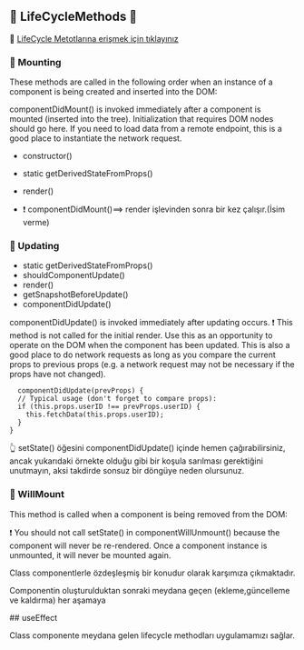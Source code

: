 
## 🔄 LifeCycleMethods  🔄

🔹 [LifeCycle Metotlarına erişmek için tıklayınız](https://reactjs.org/docs/react-component.html) 

<h3>  🚩 Mounting </h3>
These methods are called in the following order when an instance of a component is being created and inserted into the DOM:

componentDidMount() is invoked immediately after a component is mounted (inserted into the tree). Initialization that requires DOM nodes should go here. If you need to load data from a remote endpoint, this is a good place to instantiate the network request.

  - constructor()

  - static getDerivedStateFromProps()

  - render()

  - ❗ componentDidMount()==> render işlevinden sonra bir kez çalışır.(İsim verme)

  <h3>  🚩 Updating </h3>

  - static getDerivedStateFromProps()
  - shouldComponentUpdate()
  - render()
  - getSnapshotBeforeUpdate()
  - componentDidUpdate()

  componentDidUpdate() is invoked immediately after updating occurs. ❗ This method is not called for the initial render.
    Use this as an opportunity to operate on the DOM when the component has been updated. This is also a good place to do network requests as long as you compare the current props to previous props (e.g. a network request may not be necessary if the props have not changed).

```
  componentDidUpdate(prevProps) {
  // Typical usage (don't forget to compare props):
  if (this.props.userID !== prevProps.userID) {
    this.fetchData(this.props.userID);
  }
}
```
👆 setState() öğesini componentDidUpdate() içinde hemen çağırabilirsiniz, ancak yukarıdaki örnekte olduğu gibi bir koşula sarılması gerektiğini unutmayın, aksi takdirde sonsuz bir döngüye neden olursunuz.

  <h3>  🚩 WillMount </h3>

  This method is called when a component is being removed from the DOM:

  ❗ You should not call setState() in componentWillUnmount() because the component will never be re-rendered. Once a component instance is unmounted, it will never be mounted again.



Class componentlerle özdeşleşmiş bir konudur olarak karşımıza çıkmaktadır.

Componentin oluşturulduktan sonraki meydana geçen (ekleme,güncelleme ve kaldırma) 
her aşamaya 


## useEffect

Class componente meydana gelen lifecycle methodları uygulamamızı sağlar.
